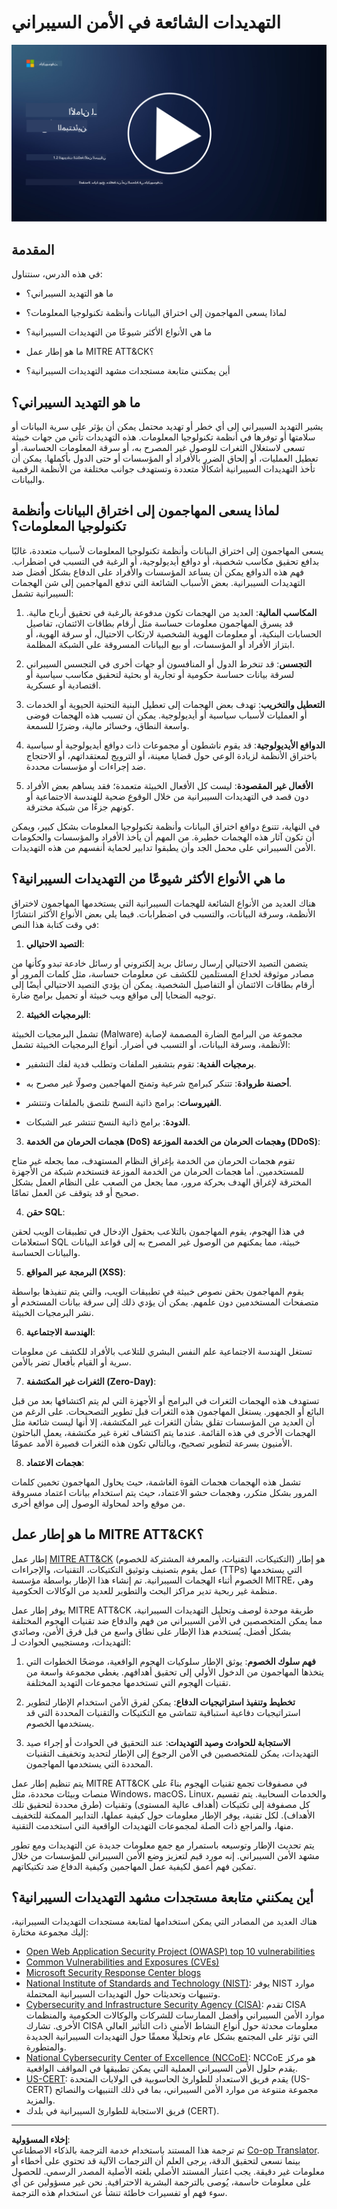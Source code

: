 <!--
CO_OP_TRANSLATOR_METADATA:
{
  "original_hash": "6fc3030323139d7134a4ca9d03eccac9",
  "translation_date": "2025-09-03T20:08:47+00:00",
  "source_file": "1.2 Common cybersecurity threats.md",
  "language_code": "ar"
}
-->
# التهديدات الشائعة في الأمن السيبراني

[![شاهد الفيديو](../../translated_images/1-2_placeholder.91c258c2aa62b8311021bd500ae7a6e388475afa8819f88b3944c240444d41b3.ar.png)](https://learn-video.azurefd.net/vod/player?id=12bdcffa-12b7-44ef-b44d-882602ca7a38)

## المقدمة

في هذه الدرس، سنتناول:

- ما هو التهديد السيبراني؟

- لماذا يسعى المهاجمون إلى اختراق البيانات وأنظمة تكنولوجيا المعلومات؟

- ما هي الأنواع الأكثر شيوعًا من التهديدات السيبرانية؟

- ما هو إطار عمل MITRE ATT&CK؟

- أين يمكنني متابعة مستجدات مشهد التهديدات السيبرانية؟

## ما هو التهديد السيبراني؟

يشير التهديد السيبراني إلى أي خطر أو تهديد محتمل يمكن أن يؤثر على سرية البيانات أو سلامتها أو توفرها في أنظمة تكنولوجيا المعلومات. هذه التهديدات تأتي من جهات خبيثة تسعى لاستغلال الثغرات للوصول غير المصرح به، أو سرقة المعلومات الحساسة، أو تعطيل العمليات، أو إلحاق الضرر بالأفراد أو المؤسسات أو حتى الدول بأكملها. يمكن أن تأخذ التهديدات السيبرانية أشكالًا متعددة وتستهدف جوانب مختلفة من الأنظمة الرقمية والبيانات.

## لماذا يسعى المهاجمون إلى اختراق البيانات وأنظمة تكنولوجيا المعلومات؟

يسعى المهاجمون إلى اختراق البيانات وأنظمة تكنولوجيا المعلومات لأسباب متعددة، غالبًا بدافع تحقيق مكاسب شخصية، أو دوافع أيديولوجية، أو الرغبة في التسبب في اضطراب. فهم هذه الدوافع يمكن أن يساعد المؤسسات والأفراد على الدفاع بشكل أفضل ضد التهديدات السيبرانية. بعض الأسباب الشائعة التي تدفع المهاجمين إلى شن الهجمات السيبرانية تشمل:

1. **المكاسب المالية**: العديد من الهجمات تكون مدفوعة بالرغبة في تحقيق أرباح مالية. قد يسرق المهاجمون معلومات حساسة مثل أرقام بطاقات الائتمان، تفاصيل الحسابات البنكية، أو معلومات الهوية الشخصية لارتكاب الاحتيال، أو سرقة الهوية، أو ابتزاز الأفراد أو المؤسسات، أو بيع البيانات المسروقة على الشبكة المظلمة.

2. **التجسس**: قد تنخرط الدول أو المنافسون أو جهات أخرى في التجسس السيبراني لسرقة بيانات حساسة حكومية أو تجارية أو بحثية لتحقيق مكاسب سياسية أو اقتصادية أو عسكرية.

3. **التعطيل والتخريب**: تهدف بعض الهجمات إلى تعطيل البنية التحتية الحيوية أو الخدمات أو العمليات لأسباب سياسية أو أيديولوجية. يمكن أن تسبب هذه الهجمات فوضى واسعة النطاق، وخسائر مالية، وضررًا للسمعة.

4. **الدوافع الأيديولوجية**: قد يقوم ناشطون أو مجموعات ذات دوافع أيديولوجية أو سياسية باختراق الأنظمة لزيادة الوعي حول قضايا معينة، أو الترويج لمعتقداتهم، أو الاحتجاج ضد إجراءات أو مؤسسات محددة.

5. **الأفعال غير المقصودة**: ليست كل الأفعال الخبيثة متعمدة؛ فقد يساهم بعض الأفراد دون قصد في التهديدات السيبرانية من خلال الوقوع ضحية للهندسة الاجتماعية أو كونهم جزءًا من شبكة مخترقة.

في النهاية، تتنوع دوافع اختراق البيانات وأنظمة تكنولوجيا المعلومات بشكل كبير، ويمكن أن تكون آثار هذه الهجمات خطيرة. من المهم أن يأخذ الأفراد والمؤسسات والحكومات الأمن السيبراني على محمل الجد وأن يطبقوا تدابير لحماية أنفسهم من هذه التهديدات.

## ما هي الأنواع الأكثر شيوعًا من التهديدات السيبرانية؟

هناك العديد من الأنواع الشائعة للهجمات السيبرانية التي يستخدمها المهاجمون لاختراق الأنظمة، وسرقة البيانات، والتسبب في اضطرابات. فيما يلي بعض الأنواع الأكثر انتشارًا في وقت كتابة هذا النص:

1. **التصيد الاحتيالي**:

يتضمن التصيد الاحتيالي إرسال رسائل بريد إلكتروني أو رسائل خادعة تبدو وكأنها من مصادر موثوقة لخداع المستلمين للكشف عن معلومات حساسة، مثل كلمات المرور أو أرقام بطاقات الائتمان أو التفاصيل الشخصية. يمكن أن يؤدي التصيد الاحتيالي أيضًا إلى توجيه الضحايا إلى مواقع ويب خبيثة أو تحميل برامج ضارة.

2. **البرمجيات الخبيثة**:

تشمل البرمجيات الخبيثة (Malware) مجموعة من البرامج الضارة المصممة لإصابة الأنظمة، وسرقة البيانات، أو التسبب في أضرار. أنواع البرمجيات الخبيثة تشمل:

- **برمجيات الفدية**: تقوم بتشفير الملفات وتطلب فدية لفك التشفير.

- **أحصنة طروادة**: تتنكر كبرامج شرعية وتمنح المهاجمين وصولًا غير مصرح به.

- **الفيروسات**: برامج ذاتية النسخ تلتصق بالملفات وتنتشر.

- **الدودة**: برامج ذاتية النسخ تنتشر عبر الشبكات.

3. **هجمات الحرمان من الخدمة (DoS) وهجمات الحرمان من الخدمة الموزعة (DDoS)**:

تقوم هجمات الحرمان من الخدمة بإغراق النظام المستهدف، مما يجعله غير متاح للمستخدمين. أما هجمات الحرمان من الخدمة الموزعة فتستخدم شبكة من الأجهزة المخترقة لإغراق الهدف بحركة مرور، مما يجعل من الصعب على النظام العمل بشكل صحيح أو قد يتوقف عن العمل تمامًا.

4. **حقن SQL**:

في هذا الهجوم، يقوم المهاجمون بالتلاعب بحقول الإدخال في تطبيقات الويب لحقن استعلامات SQL خبيثة، مما يمكنهم من الوصول غير المصرح به إلى قواعد البيانات والبيانات الحساسة.

5. **البرمجة عبر المواقع (XSS)**:

يقوم المهاجمون بحقن نصوص خبيثة في تطبيقات الويب، والتي يتم تنفيذها بواسطة متصفحات المستخدمين دون علمهم. يمكن أن يؤدي ذلك إلى سرقة بيانات المستخدم أو نشر البرمجيات الخبيثة.

6. **الهندسة الاجتماعية**:

تستغل الهندسة الاجتماعية علم النفس البشري للتلاعب بالأفراد للكشف عن معلومات سرية أو القيام بأفعال تضر بالأمن.

7. **الثغرات غير المكتشفة (Zero-Day)**:

تستهدف هذه الهجمات الثغرات في البرامج أو الأجهزة التي لم يتم اكتشافها بعد من قبل البائع أو الجمهور. يستغل المهاجمون هذه الثغرات قبل تطوير التصحيحات. على الرغم من أن العديد من المؤسسات تقلق بشأن الثغرات غير المكتشفة، إلا أنها ليست شائعة مثل الهجمات الأخرى في هذه القائمة. عندما يتم اكتشاف ثغرة غير مكتشفة، يعمل الباحثون الأمنيون بسرعة لتطوير تصحيح، وبالتالي تكون هذه الثغرات قصيرة الأمد عمومًا.

8. **هجمات الاعتماد**:

تشمل هذه الهجمات هجمات القوة الغاشمة، حيث يحاول المهاجمون تخمين كلمات المرور بشكل متكرر، وهجمات حشو الاعتماد، حيث يتم استخدام بيانات اعتماد مسروقة من موقع واحد لمحاولة الوصول إلى مواقع أخرى.

## ما هو إطار عمل MITRE ATT&CK؟

إطار عمل [MITRE ATT&CK](https://attack.mitre.org/) (التكتيكات، التقنيات، والمعرفة المشتركة للخصوم) هو إطار عمل يقوم بتصنيف وتوثيق التكتيكات، التقنيات، والإجراءات (TTPs) التي يستخدمها الخصوم أثناء الهجمات السيبرانية. تم إنشاء هذا الإطار بواسطة مؤسسة MITRE، وهي منظمة غير ربحية تدير مراكز البحث والتطوير للعديد من الوكالات الحكومية.

يوفر إطار عمل MITRE ATT&CK طريقة موحدة لوصف وتحليل التهديدات السيبرانية، مما يمكن المتخصصين في الأمن السيبراني من فهم والدفاع ضد تقنيات الهجوم المختلفة بشكل أفضل. يُستخدم هذا الإطار على نطاق واسع من قبل فرق الأمن، وصائدي التهديدات، ومستجيبي الحوادث لـ:

1. **فهم سلوك الخصوم**: يوثق الإطار سلوكيات الهجوم الواقعية، موضحًا الخطوات التي يتخذها المهاجمون من الدخول الأولي إلى تحقيق أهدافهم. يغطي مجموعة واسعة من تقنيات الهجوم التي تستخدمها مجموعات التهديد المختلفة.

2. **تخطيط وتنفيذ استراتيجيات الدفاع**: يمكن لفرق الأمن استخدام الإطار لتطوير استراتيجيات دفاعية استباقية تتماشى مع التكتيكات والتقنيات المحددة التي قد يستخدمها الخصوم.

3. **الاستجابة للحوادث وصيد التهديدات**: عند التحقيق في الحوادث أو إجراء صيد التهديدات، يمكن للمتخصصين في الأمن الرجوع إلى الإطار لتحديد وتخفيف التقنيات المحددة التي يستخدمها المهاجمون.

يتم تنظيم إطار عمل MITRE ATT&CK في مصفوفات تجمع تقنيات الهجوم بناءً على منصات وبيئات محددة، مثل Windows، macOS، Linux، والخدمات السحابية. يتم تقسيم كل مصفوفة إلى تكتيكات (أهداف عالية المستوى) وتقنيات (طرق محددة لتحقيق تلك الأهداف). لكل تقنية، يوفر الإطار معلومات حول كيفية عملها، التدابير الممكنة للتخفيف منها، والمراجع ذات الصلة لمجموعات التهديدات الواقعية التي استخدمت التقنية.

يتم تحديث الإطار وتوسيعه باستمرار مع جمع معلومات جديدة عن التهديدات ومع تطور مشهد الأمن السيبراني. إنه مورد قيم لتعزيز وضع الأمن السيبراني للمؤسسات من خلال تمكين فهم أعمق لكيفية عمل المهاجمين وكيفية الدفاع ضد تكتيكاتهم.

## أين يمكنني متابعة مستجدات مشهد التهديدات السيبرانية؟

هناك العديد من المصادر التي يمكن استخدامها لمتابعة مستجدات التهديدات السيبرانية، إليك مجموعة مختارة:

- [Open Web Application Security Project (OWASP) top 10 vulnerabilities](https://owasp.org/Top10/)
- [Common Vulnerabilities and Exposures (CVEs)](https://www.bing.com/ck/a?!&&p=53df6007f017bca2JmltdHM9MTY5MjU3NjAwMCZpZ3VpZD0zYmY4N2RiYS1jYWI1LTYwMDgtMWY1YS02ZmYyY2JjNjYxZWUmaW5zaWQ9NTc2OQ&ptn=3&hsh=3&fclid=3bf87dba-cab5-6008-1f5a-6ff2cbc661ee&psq=cve&u=a1aHR0cHM6Ly9iaW5nLmNvbS9hbGluay9saW5rP3VybD1odHRwcyUzYSUyZiUyZmN2ZS5taXRyZS5vcmclMmYmc291cmNlPXNlcnAtcnImaD1BZXN4S0VBWTNnbGhNZEFpd3daMlNSZkZQNTlrODhIUnYxRUtlSkY1RTk0JTNkJnA9a2NvZmZjaWFsd2Vic2l0ZQ&ntb=1 "Common Vulnerabilities and Exposures")
- [Microsoft Security Response Center blogs](https://msrc.microsoft.com/blog/)
- [National Institute of Standards and Technology (NIST)](https://www.dhs.gov/topics/cybersecurity): يوفر NIST موارد وتنبيهات وتحديثات حول التهديدات السيبرانية المحتملة.
- [Cybersecurity and Infrastructure Security Agency (CISA)](https://www.cisa.gov/resources-tools/resources/free-cybersecurity-services-and-tools): تقدم CISA موارد الأمن السيبراني وأفضل الممارسات للشركات والوكالات الحكومية والمنظمات الأخرى. تشارك CISA معلومات محدثة حول أنواع النشاط الأمني ذات التأثير العالي التي تؤثر على المجتمع بشكل عام وتحليلًا معمقًا حول التهديدات السيبرانية الجديدة والمتطورة.
- [National Cybersecurity Center of Excellence (NCCoE)](https://www.dhs.gov/topics/cybersecurity): NCCoE هو مركز يقدم حلول الأمن السيبراني العملية التي يمكن تطبيقها في المواقف الواقعية.
- [US-CERT](https://www.cisa.gov/resources-tools/resources/free-cybersecurity-services-and-tools): يقدم فريق الاستعداد للطوارئ الحاسوبية في الولايات المتحدة (US-CERT) مجموعة متنوعة من موارد الأمن السيبراني، بما في ذلك التنبيهات والنصائح والمزيد.
- فريق الاستجابة للطوارئ السيبرانية في بلدك (CERT).

---

**إخلاء المسؤولية**:  
تم ترجمة هذا المستند باستخدام خدمة الترجمة بالذكاء الاصطناعي [Co-op Translator](https://github.com/Azure/co-op-translator). بينما نسعى لتحقيق الدقة، يرجى العلم أن الترجمات الآلية قد تحتوي على أخطاء أو معلومات غير دقيقة. يجب اعتبار المستند الأصلي بلغته الأصلية المصدر الرسمي. للحصول على معلومات حاسمة، يُوصى بالترجمة البشرية الاحترافية. نحن غير مسؤولين عن أي سوء فهم أو تفسيرات خاطئة تنشأ عن استخدام هذه الترجمة.